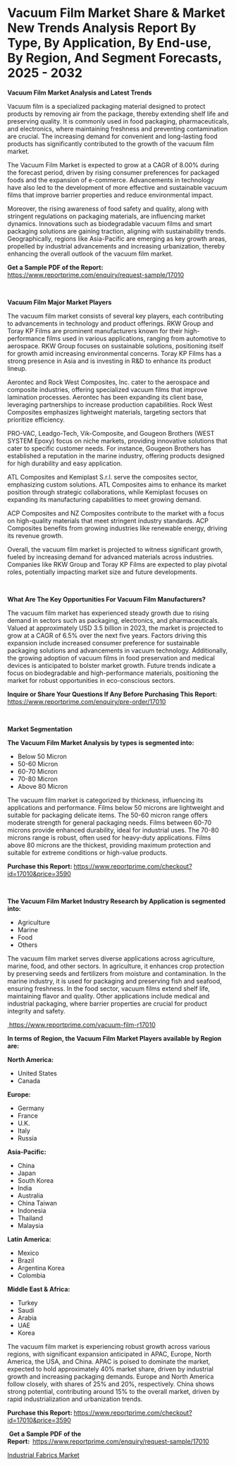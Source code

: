 <p><h1>Vacuum Film Market Share & Market New Trends Analysis Report By Type, By Application, By End-use, By Region, And Segment Forecasts, 2025 - 2032</h1></p><p><strong>Vacuum Film Market Analysis and Latest Trends</strong></p>
<p><p>Vacuum film is a specialized packaging material designed to protect products by removing air from the package, thereby extending shelf life and preserving quality. It is commonly used in food packaging, pharmaceuticals, and electronics, where maintaining freshness and preventing contamination are crucial. The increasing demand for convenient and long-lasting food products has significantly contributed to the growth of the vacuum film market.</p><p>The Vacuum Film Market is expected to grow at a CAGR of 8.00% during the forecast period, driven by rising consumer preferences for packaged foods and the expansion of e-commerce. Advancements in technology have also led to the development of more effective and sustainable vacuum films that improve barrier properties and reduce environmental impact. </p><p>Moreover, the rising awareness of food safety and quality, along with stringent regulations on packaging materials, are influencing market dynamics. Innovations such as biodegradable vacuum films and smart packaging solutions are gaining traction, aligning with sustainability trends. Geographically, regions like Asia-Pacific are emerging as key growth areas, propelled by industrial advancements and increasing urbanization, thereby enhancing the overall outlook of the vacuum film market.</p></p>
<p><strong>Get a Sample PDF of the Report:&nbsp;</strong> <a href="https://www.reportprime.com/enquiry/request-sample/17010?utm_campaign=3535&utm_medium=2&utm_source=Github&utm_content=ia&utm_term=18032025&utm_id=vacuum-film">https://www.reportprime.com/enquiry/request-sample/17010</a></p>
<p>&nbsp;</p>
<p><strong>Vacuum Film Major Market Players</strong></p>
<p><p>The vacuum film market consists of several key players, each contributing to advancements in technology and product offerings. RKW Group and Toray KP Films are prominent manufacturers known for their high-performance films used in various applications, ranging from automotive to aerospace. RKW Group focuses on sustainable solutions, positioning itself for growth amid increasing environmental concerns. Toray KP Films has a strong presence in Asia and is investing in R&D to enhance its product lineup.</p><p>Aerontec and Rock West Composites, Inc. cater to the aerospace and composite industries, offering specialized vacuum films that improve lamination processes. Aerontec has been expanding its client base, leveraging partnerships to increase production capabilities. Rock West Composites emphasizes lightweight materials, targeting sectors that prioritize efficiency.</p><p>PRO-VAC, Leadgo-Tech, Vik-Composite, and Gougeon Brothers (WEST SYSTEM Epoxy) focus on niche markets, providing innovative solutions that cater to specific customer needs. For instance, Gougeon Brothers has established a reputation in the marine industry, offering products designed for high durability and easy application.</p><p>ATL Composites and Kemiplast S.r.l. serve the composites sector, emphasizing custom solutions. ATL Composites aims to enhance its market position through strategic collaborations, while Kemiplast focuses on expanding its manufacturing capabilities to meet growing demand.</p><p>ACP Composites and NZ Composites contribute to the market with a focus on high-quality materials that meet stringent industry standards. ACP Composites benefits from growing industries like renewable energy, driving its revenue growth.</p><p>Overall, the vacuum film market is projected to witness significant growth, fueled by increasing demand for advanced materials across industries. Companies like RKW Group and Toray KP Films are expected to play pivotal roles, potentially impacting market size and future developments.</p></p>
<p>&nbsp;</p>
<p><strong>What Are The Key Opportunities For Vacuum Film Manufacturers?</strong></p>
<p><p>The vacuum film market has experienced steady growth due to rising demand in sectors such as packaging, electronics, and pharmaceuticals. Valued at approximately USD 3.5 billion in 2023, the market is projected to grow at a CAGR of 6.5% over the next five years. Factors driving this expansion include increased consumer preference for sustainable packaging solutions and advancements in vacuum technology. Additionally, the growing adoption of vacuum films in food preservation and medical devices is anticipated to bolster market growth. Future trends indicate a focus on biodegradable and high-performance materials, positioning the market for robust opportunities in eco-conscious sectors.</p></p>
<p><strong>Inquire or Share Your Questions If Any Before Purchasing This Report:</strong> <a href="https://www.reportprime.com/enquiry/pre-order/17010?utm_campaign=3535&utm_medium=2&utm_source=Github&utm_content=ia&utm_term=18032025&utm_id=vacuum-film">https://www.reportprime.com/enquiry/pre-order/17010</a></p>
<p>&nbsp;</p>
<p><strong>Market Segmentation</strong></p>
<p><strong>The Vacuum Film Market Analysis by types is segmented into:</strong></p>
<p><ul><li>Below 50 Micron</li><li>50-60 Micron</li><li>60-70 Micron</li><li>70-80 Micron</li><li>Above 80 Micron</li></ul></p>
<p><p>The vacuum film market is categorized by thickness, influencing its applications and performance. Films below 50 microns are lightweight and suitable for packaging delicate items. The 50-60 micron range offers moderate strength for general packaging needs. Films between 60-70 microns provide enhanced durability, ideal for industrial uses. The 70-80 microns range is robust, often used for heavy-duty applications. Films above 80 microns are the thickest, providing maximum protection and suitable for extreme conditions or high-value products.</p></p>
<p><strong>Purchase this Report:&nbsp;</strong><a href="https://www.reportprime.com/checkout?id=17010&price=3590&utm_campaign=3535&utm_medium=2&utm_source=Github&utm_content=ia&utm_term=18032025&utm_id=vacuum-film">https://www.reportprime.com/checkout?id=17010&price=3590</a></p>
<p>&nbsp;</p>
<p><strong>The Vacuum Film Market Industry Research by Application is segmented into:</strong></p>
<p><ul><li>Agriculture</li><li>Marine</li><li>Food</li><li>Others</li></ul></p>
<p><p>The vacuum film market serves diverse applications across agriculture, marine, food, and other sectors. In agriculture, it enhances crop protection by preserving seeds and fertilizers from moisture and contamination. In the marine industry, it is used for packaging and preserving fish and seafood, ensuring freshness. In the food sector, vacuum films extend shelf life, maintaining flavor and quality. Other applications include medical and industrial packaging, where barrier properties are crucial for product integrity and safety.</p></p>
<p><a href="https://www.reportprime.com/vacuum-film-r17010?utm_campaign=3535&utm_medium=2&utm_source=Github&utm_content=ia&utm_term=18032025&utm_id=vacuum-film">&nbsp;https://www.reportprime.com/vacuum-film-r17010</a></p>
<p><strong>In terms of Region, the Vacuum Film Market Players available by Region are:</strong></p>
<p>
    <p> <strong> North America: </strong>
        <ul>
            <li>United States</li>
            <li>Canada</li>
        </ul>
        </p> 
    <p> <strong> Europe: </strong>
        <ul>
            <li>Germany</li>
            <li>France</li>
            <li>U.K.</li>
            <li>Italy</li>
            <li>Russia</li>
        </ul>
        </p> 
    <p> <strong> Asia-Pacific: </strong>
        <ul>
            <li>China</li>
            <li>Japan</li>
            <li>South Korea</li>
            <li>India</li>
            <li>Australia</li>
            <li>China Taiwan</li>
            <li>Indonesia</li>
            <li>Thailand</li>
            <li>Malaysia</li>
        </ul>
        </p> 
    <p> <strong> Latin America: </strong>
        <ul>
            <li>Mexico</li>
            <li>Brazil</li>
            <li>Argentina Korea</li>
            <li>Colombia</li>
        </ul>
        </p> 
    <p> <strong> Middle East & Africa: </strong>
        <ul>
            <li>Turkey</li>
            <li>Saudi</li>
            <li>Arabia</li>
            <li>UAE</li>
            <li>Korea</li>
        </ul>
    </p>
    </p>
<p><p>The vacuum film market is experiencing robust growth across various regions, with significant expansion anticipated in APAC, Europe, North America, the USA, and China. APAC is poised to dominate the market, expected to hold approximately 40% market share, driven by industrial growth and increasing packaging demands. Europe and North America follow closely, with shares of 25% and 20%, respectively. China shows strong potential, contributing around 15% to the overall market, driven by rapid industrialization and urbanization trends.</p></p>
<p><strong>Purchase this Report: </strong><a href="https://www.reportprime.com/checkout?id=17010&price=3590&utm_campaign=3535&utm_medium=2&utm_source=Github&utm_content=ia&utm_term=18032025&utm_id=vacuum-film">https://www.reportprime.com/checkout?id=17010&price=3590</a></p>
<p>&nbsp;<strong>Get a Sample PDF of the Report:&nbsp;&nbsp;</strong><a href="https://www.reportprime.com/enquiry/request-sample/17010?utm_campaign=3535&utm_medium=2&utm_source=Github&utm_content=ia&utm_term=18032025&utm_id=vacuum-film">https://www.reportprime.com/enquiry/request-sample/17010</a></p>
<p><strong></strong></p>
<p><p><a href="https://github.com/kolffmaris58/Market-Research-Report-List-1/blob/main/industrial-fabrics-market.md?utm_campaign=3535&utm_medium=2&utm_source=Github&utm_content=ia&utm_term=18032025&utm_id=vacuum-film">Industrial Fabrics Market</a></p></p>